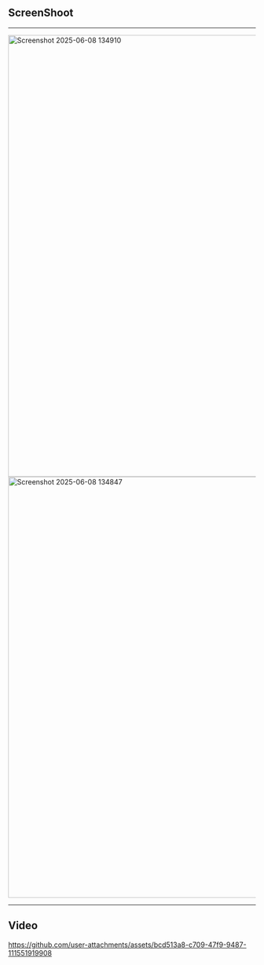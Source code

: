 ## ScreenShoot
---
<img width="900" alt="Screenshot 2025-06-08 134910" src="https://github.com/user-attachments/assets/db730919-7240-4ac4-95f2-6d98186727d2" />
<img width="858" alt="Screenshot 2025-06-08 134847" src="https://github.com/user-attachments/assets/dddb8d6a-af50-4920-b8ae-fb2724ecda2c" />

---
## Video
https://github.com/user-attachments/assets/bcd513a8-c709-47f9-9487-111551919908
